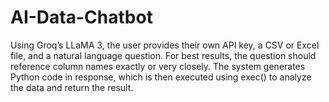 # AI-Data-Chatbot
Using Groq’s LLaMA 3, the user provides their own API key, a CSV or Excel file, and a natural language question. For best results, the question should reference column names exactly or very closely. The system generates Python code in response, which is then executed using exec() to analyze the data and return the result.
